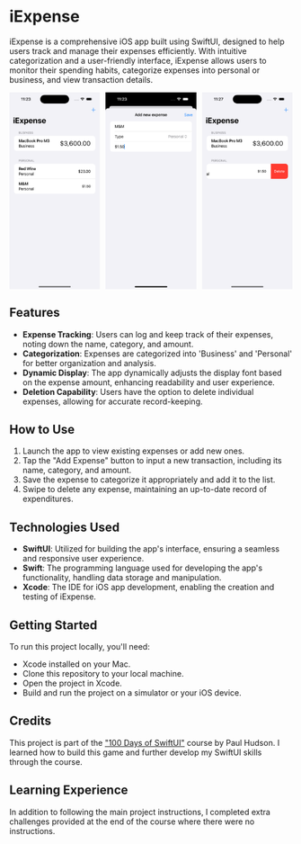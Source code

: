 # iExpense

iExpense is a comprehensive iOS app built using SwiftUI, designed to help users track and manage their expenses efficiently. With intuitive categorization and a user-friendly interface, iExpense allows users to monitor their spending habits, categorize expenses into personal or business, and view transaction details.

<div style="display: flex; justify-content: space-between;">
    <img src="screenshots/iExpense_main.png" alt="iExpense Main Screen" width="32%"/>
    <img src="screenshots/iExpense_add.png" alt="Adding an Expense" width="32%"/>
    <img src="screenshots/iExpense_remove.png" alt="Removing Expense Item" width="32%"/>
</div>

## Features

- **Expense Tracking**: Users can log and keep track of their expenses, noting down the name, category, and amount.
- **Categorization**: Expenses are categorized into 'Business' and 'Personal' for better organization and analysis.
- **Dynamic Display**: The app dynamically adjusts the display font based on the expense amount, enhancing readability and user experience.
- **Deletion Capability**: Users have the option to delete individual expenses, allowing for accurate record-keeping.

## How to Use

1. Launch the app to view existing expenses or add new ones.
2. Tap the "Add Expense" button to input a new transaction, including its name, category, and amount.
3. Save the expense to categorize it appropriately and add it to the list.
4. Swipe to delete any expense, maintaining an up-to-date record of expenditures.

## Technologies Used

- **SwiftUI**: Utilized for building the app's interface, ensuring a seamless and responsive user experience.
- **Swift**: The programming language used for developing the app's functionality, handling data storage and manipulation.
- **Xcode**: The IDE for iOS app development, enabling the creation and testing of iExpense.

## Getting Started

To run this project locally, you'll need:

- Xcode installed on your Mac.
- Clone this repository to your local machine.
- Open the project in Xcode.
- Build and run the project on a simulator or your iOS device.

## Credits

This project is part of the ["100 Days of SwiftUI"](https://www.hackingwithswift.com/100/swiftui) course by Paul Hudson. I learned how to build this game and further develop my SwiftUI skills through the course.

## Learning Experience

In addition to following the main project instructions, I completed extra challenges provided at the end of the course where there were no instructions.
